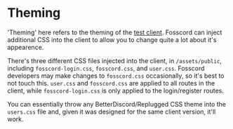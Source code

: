 # Theming

'Theming' here refers to the theming of the [test client](index.md).
Fosscord can inject additional CSS into the client to allow you to change quite a lot about it's appearence.

There's three different CSS files injected into the client, in `/assets/public`, including `fosscord-login.css`, `fosscord.css`, and `user.css`.
Fosscord developers may make changes to `fosscord.css` occasionally, so it's best to not touch this.
`user.css` and `fosscord.css` are applied to all routes in the client, while `fosscord-login.css` is only applied to the login/register routes.

You can essentially throw any BetterDiscord/Replugged CSS theme into the `users.css` file and, given it was designed for the same client version, it'll work.
